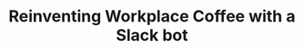 ---
layout: blog
publisher: Crema.co Blog
originalurl: https://magazine.crema.co/reinventing-workplace-coffee-with-artisan-roasters-machine-learning-and-a-slack-bot-d2cba0c17c51
title: "Reinventing Workplace Coffee with a Slack bot"
snippet: "What’s the coffee like in your office? Chances are, not great. Most office workers are not very pleased with their workplace coffee, a survey conducted by the National Coffee Association found. But you already knew that, because you’ve probably experienced firsthand how office coffee tends to waver between mediocre and revolting."
category: crema
---